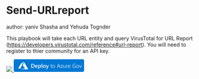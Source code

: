 # Send-URLreport
author: yaniv Shasha and Yehuda Tognder

This playbook will take each URL entity and query VirusTotal for URL Report (https://developers.virustotal.com/reference#url-report).  You will need to register to thier community for an API key.

<a href="https://azuredeploy.net/?repository=https://github.com/Azure/Azure-Sentinel/blob/master/Playbooks/Send-UrlReport" target="_blank">
    <img src="http://azuredeploy.net/deploybutton.png"/>
</a>
<a href="https://portal.azure.us/#create/Microsoft.Template/uri/https%3A%2F%2Fraw.githubusercontent.com%2FAzure%2FAzure-Sentinel%2Fmaster%2FPlaybooks%2Fsend-urlreport%2Fazuredeploy.json" target="_blank">
<img src="https://raw.githubusercontent.com/Azure/azure-quickstart-templates/master/1-CONTRIBUTION-GUIDE/images/deploytoazuregov.png"/>
</a>